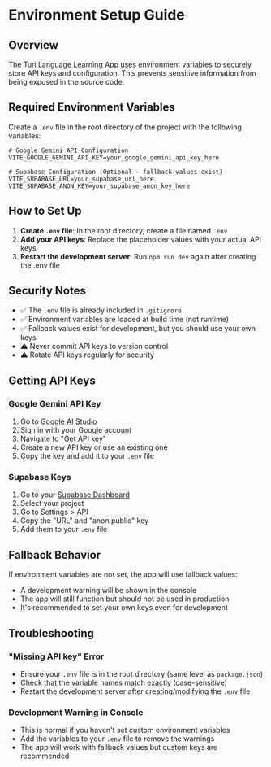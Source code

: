 # Environment Setup Guide

## Overview

The Turi Language Learning App uses environment variables to securely store API keys and configuration. This prevents sensitive information from being exposed in the source code.

## Required Environment Variables

Create a `.env` file in the root directory of the project with the following variables:

```env
# Google Gemini API Configuration
VITE_GOOGLE_GEMINI_API_KEY=your_google_gemini_api_key_here

# Supabase Configuration (Optional - fallback values exist)
VITE_SUPABASE_URL=your_supabase_url_here
VITE_SUPABASE_ANON_KEY=your_supabase_anon_key_here
```

## How to Set Up

1. **Create `.env` file**: In the root directory, create a file named `.env`
2. **Add your API keys**: Replace the placeholder values with your actual API keys
3. **Restart the development server**: Run `npm run dev` again after creating the .env file

## Security Notes

- ✅ The `.env` file is already included in `.gitignore`
- ✅ Environment variables are loaded at build time (not runtime)
- ✅ Fallback values exist for development, but you should use your own keys
- ⚠️ Never commit API keys to version control
- ⚠️ Rotate API keys regularly for security

## Getting API Keys

### Google Gemini API Key
1. Go to [Google AI Studio](https://aistudio.google.com/)
2. Sign in with your Google account
3. Navigate to "Get API key"
4. Create a new API key or use an existing one
5. Copy the key and add it to your `.env` file

### Supabase Keys
1. Go to your [Supabase Dashboard](https://app.supabase.com/)
2. Select your project
3. Go to Settings > API
4. Copy the "URL" and "anon public" key
5. Add them to your `.env` file

## Fallback Behavior

If environment variables are not set, the app will use fallback values:
- A development warning will be shown in the console
- The app will still function but should not be used in production
- It's recommended to set your own keys even for development

## Troubleshooting

### "Missing API key" Error
- Ensure your `.env` file is in the root directory (same level as `package.json`)
- Check that the variable names match exactly (case-sensitive)
- Restart the development server after creating/modifying the `.env` file

### Development Warning in Console
- This is normal if you haven't set custom environment variables
- Add the variables to your `.env` file to remove the warnings
- The app will work with fallback values but custom keys are recommended 